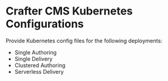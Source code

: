 # Crafter CMS Kubernetes Configurations

Provide Kubernetes config files for the following deployments:

- Single Authoring
- Single Delivery
- Clustered Authoring
- Serverless Delivery